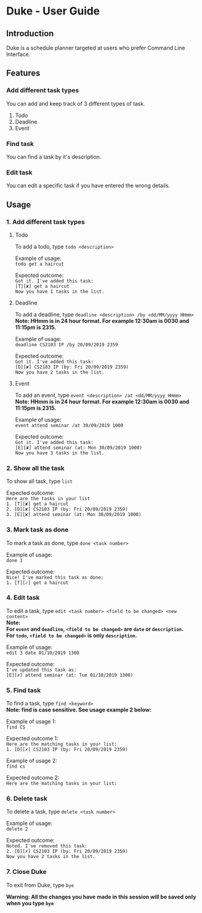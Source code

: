 ﻿# Duke - User Guide

## Introduction
Duke is a schedule planner targeted at users who prefer Command Line Interface.

## Features 

### Add different task types
You can add and keep track of 3 different types of task.
1. Todo
2. Deadline
3. Event

### Find task
You can find a task by it's description.

### Edit task
You can edit a specific task if you have entered the wrong details.

## Usage

### 1. Add different task types
1. Todo

    To add a todo, type `todo <description>`
        
    Example of usage: <br/>
    `todo get a haircut`

    Expected outcome: <br/>
    `Got it. I've added this task:` <br/>
    `[T][✘] get a haircut` <br/>
    `Now you have 1 tasks in the list.`

2. Deadline

    To add a deadline, type `deadline <description> /by <dd/MM/yyyy HHmm>` <br/>
    **Note: HHmm is in 24 hour format. For example 12:30am is 0030 and 11:15pm is 2315.**
    
    Example of usage: <br/>
    `deadline CS2103 IP /by 20/09/2019 2359`
    
    Expected outcome: <br/>
    `Got it. I've added this task:` <br/>
    `[D][✘] CS2103 IP (by: Fri 20/09/2019 2359)` <br/>
    `Now you have 2 tasks in the list.` <br/>

3. Event

    To add an event, type `event <description> /at <dd/MM/yyyy HHmm>` <br/>
    **Note: HHmm is in 24 hour format. For example 12:30am is 0030 and 11:15pm is 2315.**
    
    Example of usage: <br/>
    `event attend seminar /at 30/09/2019 1000`
    
    Expected outcome: <br/>
    `Got it. I've added this task:` <br/>
    `[E][✘] attend seminar (at: Mon 30/09/2019 1000)` <br/>
    `Now you have 3 tasks in the list.`

### 2. Show all the task
To show all task, type `list`

Expected outcome: <br/>
`Here are the tasks in your list` <br/>
`1. [T][✘] get a haircut` <br/>
`2. [D][✘] CS2103 IP (by: Fri 20/09/2019 2359)` <br/>
`3. [E][✘] attend seminar (at: Mon 30/09/2019 1000)`

### 3. Mark task as done
To mark a task as done, type `done <task number>`

Example of usage: <br/>
`done 1`

Expected outcome: <br/>
`Nice! I've marked this task as done:` <br/>
`1. [T][✓] get a haircut`

### 4. Edit task
To edit a task, type `edit <task number> <field to be changed> <new content>` <br/>
**Note: <br/> 
For `event` and `deadline`, `<field to be changed>` are `date` or `description`. <br/>
For `todo`, `<field to be changed>` is only `description`.**

Example of usage: <br/>
`edit 3 date 01/10/2019 1300`

Expected outcome: <br/>
`I've updated this task as:` <br/>
`[E][✗] attend seminar (at: Tue 01/10/2019 1300)`

### 5. Find task
To find a task, type `find <keyword>` <br/>
**Note: find is case sensitive. See usage example 2 below:**

Example of usage 1: <br/>
`find CS`

Expected outcome 1: <br/>
`Here are the matching tasks in your list:` <br/>
`1. [D][✗] CS2103 IP (by: Fri 20/09/2019 2359)`

Example of usage 2: <br/>
`find cs`

Expected outcome 2: <br/>
`Here are the matching tasks in your list:`

### 6. Delete task
To delete a task, type `delete <task number>`

Example of usage: <br/>
`delete 2`

Expected outcome: <br/>
`Noted. I've removed this task:` <br/>
`2. [D][✗] CS2103 IP (by: Fri 20/09/2019 2359)` <br/>
`Now you have 2 tasks in the list.`

### 7. Close Duke
To exit from Duke, type `bye`

**Warning: All the changes you have made in this session will be saved only when you type `bye`**